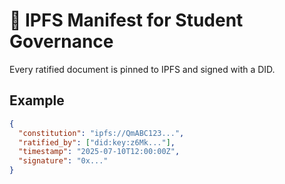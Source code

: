 # 🔐 IPFS Manifest for Student Governance

Every ratified document is pinned to IPFS and signed with a DID.

## Example

```json
{
  "constitution": "ipfs://QmABC123...",
  "ratified_by": ["did:key:z6Mk..."],
  "timestamp": "2025-07-10T12:00:00Z",
  "signature": "0x..."
}
